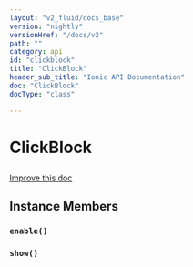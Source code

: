 ```yaml
---
layout: "v2_fluid/docs_base"
version: "nightly"
versionHref: "/docs/v2"
path: ""
category: api
id: "clickblock"
title: "ClickBlock"
header_sub_title: "Ionic API Documentation"
doc: "ClickBlock"
docType: "class"

---
```










<h1 class="api-title">
<a class="anchor" name="click-block" href="#click-block"></a>

ClickBlock





</h1>

<a class="improve-v2-docs" href="http://github.com/driftyco/ionic/edit/master//src/util/click-block.ts#L7">
Improve this doc
</a>











<!-- @usage tag -->


<!-- @property tags -->



<!-- instance methods on the class -->

<h2><a class="anchor" name="instance-members" href="#instance-members"></a>Instance Members</h2>

<div id="enable"></div>

<h3>
<a class="anchor" name="enable" href="#enable"></a>
<code>enable()</code>
  

</h3>












<div id="show"></div>

<h3>
<a class="anchor" name="show" href="#show"></a>
<code>show()</code>
  

</h3>













<!-- related link --><!-- end content block -->


<!-- end body block -->

